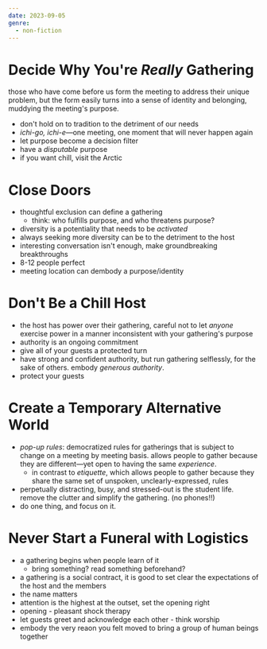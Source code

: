 ```yaml
---
date: 2023-09-05
genre:
  - non-fiction
---
```

# Decide Why You're *Really* Gathering

those who have come before us form the meeting to address their unique problem, but the form easily turns into a sense of identity and belonging, muddying the meeting's purpose.

- don't hold on to tradition to the detriment of our needs
- *ichi-go, ichi-e*—one meeting, one moment that will never happen again
- let purpose become a decision filter
- have a *disputable* purpose
- if you want chill, visit the Arctic

# Close Doors

- thoughtful exclusion can define a gathering
	- think: who fulfills purpose, and who threatens purpose?
- diversity is a potentiality that needs to be *activated*
- always seeking more diversity can be to the detriment to the host
- interesting conversation isn't enough, make groundbreaking breakthroughs
- 8-12 people perfect
- meeting location can dembody a purpose/identity

# Don't Be a Chill Host

- the host has power over their gathering, careful not to let *anyone* exercise power in a manner inconsistent with your gathering's purpose
- authority is an ongoing commitment
- give all of your guests a protected turn
- have strong and confident authority, but run gathering selflessly, for the sake of others. embody *generous authority*.
- protect your guests

# Create a Temporary Alternative World

- *pop-up rules*: democratized rules for gatherings that is subject to change on a meeting by meeting basis. allows people to gather because they are different—yet open to having the same *experience*.
	- in contrast to *etiquette*, which allows people to gather because they share the same set of unspoken, unclearly-expressed, rules
- perpetually distracting, busy, and stressed-out is the student life. remove the clutter and simplify the gathering. (no phones!!)
- do one thing, and focus on it.

# Never Start a Funeral with Logistics

- a gathering begins when people learn of it
	- bring something? read something beforehand?
- a gathering is a social contract, it is good to set clear the expectations of the host and the members
- the name matters
- attention is the highest at the outset, set the opening right
- opening - pleasant shock therapy
- let guests greet and acknowledge each other - think worship
- embody the very reaon you felt moved to bring a group of human beings together

